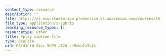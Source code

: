 ```yaml
---
content_type: resource
description: ''
file: https://ol-ocw-studio-app-production.s3.amazonaws.com/courses/15-031j-energy-decisions-markets-and-policies-spring-2012/63f41efd84cc5d99a324ce9ebe2a7c44_0pB2Wn6fvj4.vtt
file_type: application/x-subrip
learning_resource_types: []
resourcetype: Other
title: 3play caption file
type: OCWFile
uid: 63f41efd-84cc-5d99-a324-ce9ebe2a7c44
---
```

